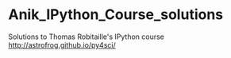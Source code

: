 # Anik_IPython_Course_solutions

Solutions to Thomas Robitaille's IPython course http://astrofrog.github.io/py4sci/
